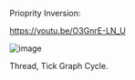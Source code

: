 
Prioprity Inversion:

https://youtu.be/O3GnrE-LN_U

![image](https://user-images.githubusercontent.com/111195788/235205903-b02f9002-a64e-4ee3-b00a-dd79480a2e7f.png)

Thread, Tick Graph Cycle.
